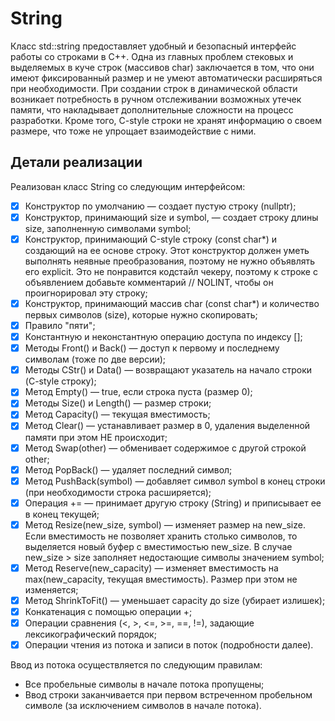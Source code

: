 # String
Класс std::string предоставляет удобный и безопасный интерфейс работы со строками в C++. Одна из главных проблем стековых и выделяемых в куче строк (массивов char) заключается в том, что они имеют фиксированный размер и не умеют автоматически расширяться при необходимости. При создании строк в динамической области возникает потребность в ручном отслеживании возможных утечек памяти, что накладывает дополнительные сложности на процесс разработки. Кроме того, C-style строки не хранят информацию о своем размере, что тоже не упрощает взаимодействие с ними.

## Детали реализации
Реализован класс String со следующим интерфейсом:

- [x] Конструктор по умолчанию — создает пустую строку (nullptr);
- [x] Конструктор, принимающий size и symbol, — создает строку длины size, заполненную символами symbol;
- [x] Конструктор, принимающий С-style строку (const char*) и создающий на ее основе строку. Этот конструктор должен уметь выполнять неявные преобразования, поэтому не нужно объявлять его explicit. Это не понравится кодстайл чекеру, поэтому к строке с объявлением добавьте комментарий // NOLINT, чтобы он проигнорировал эту строку;
- [x] Конструктор, принимающий массив char (const char*) и количество первых символов (size), которые нужно скопировать;
- [x] Правило "пяти";
- [x] Константную и неконстантную операцию доступа по индексу [];
- [x] Методы Front() и Back() — доступ к первому и последнему символам (тоже по две версии);
- [x] Методы CStr() и Data() — возвращают указатель на начало строки (C-style строку);
- [x] Метод Empty() — true, если строка пуста (размер 0);
- [x] Методы Size() и Length() — размер строки;
- [x] Метод Capacity() — текущая вместимость;
- [x] Метод Clear() — устанавливает размер в 0, удаления выделенной памяти при этом НЕ происходит;
- [x] Метод Swap(other) — обменивает содержимое с другой строкой other;
- [x] Метод PopBack() — удаляет последний символ;
- [x] Метод PushBack(symbol) — добавляет символ symbol в конец строки (при необходимости строка расширяется);
- [x] Операция += — принимает другую строку (String) и приписывает ее в конец текущей;
- [x] Метод Resize(new_size, symbol) — изменяет размер на new_size. Если вместимость не позволяет хранить столько символов, то выделяется новый буфер с вместимостью new_size. В случае new_size > size заполняет недостающие символы значением symbol;
- [x] Метод Reserve(new_capacity) — изменяет вместимость на max(new_capacity, текущая вместимость). Размер при этом не изменяется;
- [x] Метод ShrinkToFit() — уменьшает capacity до size (убирает излишек);
- [x] Конкатенация с помощью операции +;
- [x] Операции сравнения (<, >, <=, >=, ==, !=), задающие лексикографический порядок;
- [x] Операции чтения из потока и записи в поток (подробности далее).

Ввод из потока осуществляется по следующим правилам:

- Все пробельные символы в начале потока пропущены;
- Ввод строки заканчивается при первом встреченном пробельном символе (за исключением символов в начале потока).
